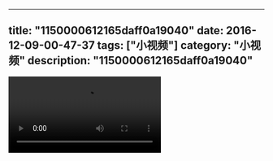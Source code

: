 
---
title: "1150000612165daff0a19040"
date: 2016-12-09-00-47-37
tags: ["小视频"]
category: "小视频"
description: "1150000612165daff0a19040"
---
<video src="http://ohtsqip0g.bkt.clouddn.com/1150000612165daff0a19040.mp4" controls="controls"></video>
